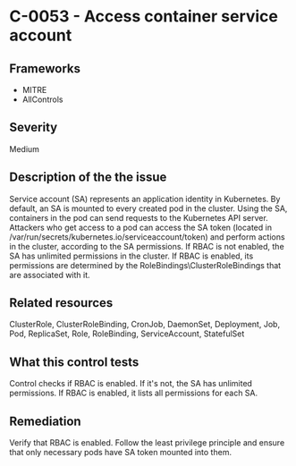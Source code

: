 # C-0053 - Access container service account

## Frameworks
* MITRE
* AllControls
 
## Severity
Medium

## Description of the the issue
Service account (SA) represents an application identity in Kubernetes. By default, an SA is mounted to every created pod in the cluster. Using the SA, containers in the pod can send requests to the Kubernetes API server. Attackers who get access to a pod can access the SA token (located in /var/run/secrets/kubernetes.io/serviceaccount/token) and perform actions in the cluster, according to the SA permissions. If RBAC is not enabled, the SA has unlimited permissions in the cluster. If RBAC is enabled, its permissions are determined by the RoleBindings\\ClusterRoleBindings that are associated with it.
 
## Related resources
ClusterRole, ClusterRoleBinding, CronJob, DaemonSet, Deployment, Job, Pod, ReplicaSet, Role, RoleBinding, ServiceAccount, StatefulSet
 
## What this control tests 
Control checks if RBAC is enabled. If it's not, the SA has unlimited permissions. If RBAC is enabled, it lists  all permissions for each SA.
 
## Remediation
Verify that RBAC is enabled. Follow the least privilege principle and ensure that only necessary pods have SA token mounted into them.
 
